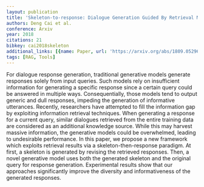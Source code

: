 ```yaml
---
layout: publication
title: 'Skeleton-to-response: Dialogue Generation Guided By Retrieval Memory'
authors: Deng Cai et al.
conference: Arxiv
year: 2018
citations: 21
bibkey: cai2018skeleton
additional_links: [{name: Paper, url: 'https://arxiv.org/abs/1809.05296'}]
tags: [RAG, Tools]
---
```

For dialogue response generation, traditional generative models generate
responses solely from input queries. Such models rely on insufficient
information for generating a specific response since a certain query could be
answered in multiple ways. Consequentially, those models tend to output generic
and dull responses, impeding the generation of informative utterances.
Recently, researchers have attempted to fill the information gap by exploiting
information retrieval techniques. When generating a response for a current
query, similar dialogues retrieved from the entire training data are considered
as an additional knowledge source. While this may harvest massive information,
the generative models could be overwhelmed, leading to undesirable performance.
In this paper, we propose a new framework which exploits retrieval results via
a skeleton-then-response paradigm. At first, a skeleton is generated by
revising the retrieved responses. Then, a novel generative model uses both the
generated skeleton and the original query for response generation. Experimental
results show that our approaches significantly improve the diversity and
informativeness of the generated responses.